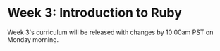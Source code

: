 # Week 3: Introduction to Ruby

Week 3's curriculum will be released with changes by 10:00am PST on Monday morning.

<!-- It's time to fetch changes from DevBootcamp's phase-0-unit-1 master repo to get the newly-released curriculum. Make sure you are in the master branch of your phase-0-unit-1 repo. Check where you are in your terminal first. DO NOT try fetching these changes into your [USERNAME].github.io repo. You will mess things up! Follow [these instructions](https://github.com/Devbootcamp/phase-0-handbook/blob/master/fetching-changes.md) for fetching changes.

You'll want to get a copy of Chris Pine's *Learn to Program, 2nd edition*. You can get this in an instant e-book or paperback format from the publisher or on Amazon. The first version is available online for free. If you choose to use the first version, the chapter numbers will be different and there may be some information that is missing. This week, you will be reading the content in the book and then completing the exercises we assign. You will also be reading a lot of material from the *Well-Grounded Rubyist* this week. Focus on skimming this material as best as you can while working to deepen the learnings you've gained from the challenges.

Please go through the challenges in order (as indicated below). Exercises (from the exercises directory) will be referenced in each challenge. Please read through the challenge and complete the exercises as instructed. Also, you should skip Chris Pine's exercises unless specifically asked to complete them.

### RSpec
Some challenges have tests that will help you determine whether you've met the minimum requirements in the challenge. These tests have been written using RSpec, a popular testing framework for Ruby. If you want more information on RSpec, read Team Treehouse's [blog post](http://blog.teamtreehouse.com/an-introduction-to-rspec) on it. Please note, you will not be expected to write, or even fully understand RSpec in Phase 0. Focus on the output of the tests, which are designed to be readable and let you know what your code isn't doing that it should. If you have difficulty, please post on the community.

## Tasks and Challenges:
Before starting, please read Chris Pine's Introduction p. xi - xv. The chapters are based on the 2nd edition of the book.

Number | Name | Est. time (hrs)**
-------|----------------|----------
 1. | [Numbers, Letters, and Variable Assignment](numbers-letters) | 1.25 |
 2. | [Variables and Methods](methods) | 1.5 |
 3. | [Analyze Errors](analyze-errors) | 1.25 |
 4. | [Flow Control](flow-control) | 2.25 |
 5. | [Arrays, Iterators, and Hashes](arrays) | 2.5 |
 6. | [More Methods](more-methods) | 2.25 |
 7. | [Technical Blog](technical-blog.md) | 1.5 |
 8. | [Cultural Blog](cultural-blog.md) | 1.25 |
 9. | [Blog Revisited: Testing and Maintenance](testing-and-maintenance) | 1
 10.| [GPS 1.2](gps1-2) **(Do not look at this until your guided pairing session!)** | 1.75 |
 11. | [Accountability Groups](accountability-groups.md) | varies |
 12. | [*Well-Grounded Rubyist* Reading](Well-Grounded-Rubyist.md) | unknown |
 13. | [Week 3 Quiz](https://www.classmarker.com/online-test/start/?quiz=d3755567500cbb96) | < 1 |
 14. | [Sign up](https://phase0.devbootcamp.com/) for GPS 2.1 | N/A
 15. | [BONUS Challenges](BONUS-challenges)** *(Optional)* | varies |

** These length estimates are calculated from past cohort averages. The *Well-Grounded Rubyist* readings were not attached or required.

Please note, we put the blog challenges at the end of the week, but you can decide when to work on them. They may be helpful to do in the middle of the week or when you're stuck in another challenge.

This week you'll want to request feedback on Twitter using the hashtag **#DBCU1W3.** Only other DBC students can actually see your repositories because they are private.

## Submitting your work
- You must complete the [week's submission form](http://apply.devbootcamp.com) to turn in your work.
- The week's work is due Monday by 10:00am PST.

**If you do not finish by the deadline:**
- Complete the Unit 1 extension request. (You only get one extension for Unit 1)
- When the work is complete, turn it in using the [week's submission form](http://apply.devbootcamp.com).

## Working through the challenges
Once you have the entire local repository on your computer, you don't need to read the challenges on GitHub anymore (although we admit, it's prettier). You can open the entire repository in Sublime and read the challenges in their original markdown. It will also help you find any link issues, since you can see where they are pointing. If you do find broken links, please let us know by posting on the community. You should also try to figure out a fix -- it will help your markdown skills!

## Remember the Unit Expectations!

Expectation | Times per Unit | Times per Week
------------|----------|---------
[Peer-Pair](https://github.com/Devbootcamp/phase-0-handbook/blob/master/peer-pairing-sessions.md) | 4 | >= 2
[Give feedback](https://socrates.devbootcamp.com/feedback/new) to GPS and peer pairs | 6 | >=2
Rate [feedback](https://socrates.devbootcamp.com/feedback) | 20 | 7

 -->